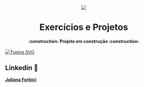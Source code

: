 <p align="center">
  <img src="![image](https://github.com/JulianaForbici/ADS/assets/105084941/0d134c38-c5a4-487a-8314-cb7176b22769)
">
</p>

<h1 align="center"> Exercícios e Projetos </h1>
<h4 align="center"> 
    :construction:  Projeto em construção  :construction:
</h4>

[![Typing SVG](https://readme-typing-svg.herokuapp.com/?color=00bfbf&size=30&center=true&vCenter=true&width=1000&lines=Tecnólogo+Análise+e+Desenvolvimento+de+Sistemas)](https://github.com/JulianaForbici)


## Linkedin :busts_in_silhouette:
<b>[Juliana Forbici](https://www.linkedin.com/in/juliana-forbici/)</b>
